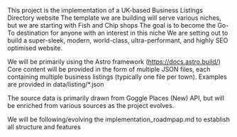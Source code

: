 This project is the implementation of a UK-based Business Listings Directory website
The template we are building will serve various niches, but we are starting with Fish and Chip shops
The goal is to become the Go-To destination for anyone with an interest in this niche 
We are setting out to build a super-sleek, modern, world-class, ultra-performant, and highly SEO optimised website.

We will be primarily using the Astro framework (https://docs.astro.build/)
Core content will be provided in the form of multiple JSON files, each containing multiple business listings (typically one file per town). Examples are provided in data/listing/*.json

The source data is primarily drawn from Goggle Places (New) API, but will be enriched from various sources as the project evolves.

We will be following/evolving the implementation_roadmpap.md to establish all structure and features


